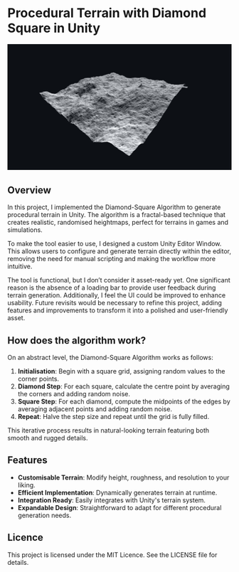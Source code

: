 # Procedural Terrain with Diamond Square in Unity

![Image](https://github.com/bentoBAUX/Procedural-Terrain-with-Diamond-Square-in-Unity/blob/master/Assets/Images/Image.jpg)

## Overview
In this project, I implemented the Diamond-Square Algorithm to generate procedural terrain in Unity. The algorithm is a fractal-based technique that creates realistic, randomised heightmaps, perfect for terrains in games and simulations.

To make the tool easier to use, I designed a custom Unity Editor Window. This allows users to configure and generate terrain directly within the editor, removing the need for manual scripting and making the workflow more intuitive.

The tool is functional, but I don’t consider it asset-ready yet. One significant reason is the absence of a loading bar to provide user feedback during terrain generation. Additionally, I feel the UI could be improved to enhance usability. Future revisits would be necessary to refine this project, adding features and improvements to transform it into a polished and user-friendly asset.

## How does the algorithm work?
On an abstract level, the Diamond-Square Algorithm works as follows:

1. **Initialisation**: Begin with a square grid, assigning random values to the corner points.
2. **Diamond Step**: For each square, calculate the centre point by averaging the corners and adding random noise.
3. **Square Step**: For each diamond, compute the midpoints of the edges by averaging adjacent points and adding random noise.
4. **Repeat**: Halve the step size and repeat until the grid is fully filled.
   
This iterative process results in natural-looking terrain featuring both smooth and rugged details.

## Features
- **Customisable Terrain**: Modify height, roughness, and resolution to your liking.
- **Efficient Implementation**: Dynamically generates terrain at runtime.
- **Integration Ready**: Easily integrates with Unity's terrain system.
- **Expandable Design**: Straightforward to adapt for different procedural generation needs.

## Licence
This project is licensed under the MIT Licence. See the LICENSE file for details.

